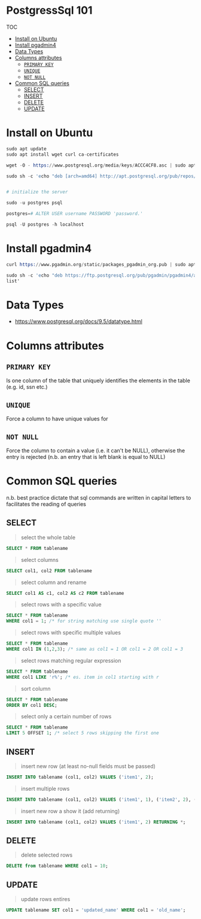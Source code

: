 <h1>PostgressSql 101</h1>

TOC

- [Install on Ubuntu](#install-on-ubuntu)
- [Install pgadmin4](#install-pgadmin4)
- [Data Types](#data-types)
- [Columns attributes](#columns-attributes)
  - [`PRIMARY KEY`](#primary-key)
  - [`UNIQUE`](#unique)
  - [`NOT NULL`](#not-null)
- [Common SQL queries](#common-sql-queries)
  - [SELECT](#select)
  - [INSERT](#insert)
  - [DELETE](#delete)
  - [UPDATE](#update)


# Install on Ubuntu

```s
sudo apt update 
sudo apt install wget curl ca-certificates 

wget -O - https://www.postgresql.org/media/keys/ACCC4CF8.asc | sudo apt-key add - 

sudo sh -c 'echo "deb [arch=amd64] http://apt.postgresql.org/pub/repos/apt/ focal-pgdg main" >> /etc/apt/sources.list.d/pgdg.list' 


# initialize the server

sudo -u postgres psql

postgres=# ALTER USER username PASSWORD 'password.'

psql -U postgres -h localhost
```

# Install pgadmin4

```s
curl https://www.pgadmin.org/static/packages_pgadmin_org.pub | sudo apt-key add -

sudo sh -c 'echo "deb https://ftp.postgresql.org/pub/pgadmin/pgadmin4/apt/focal pgadmin4 main" > /etc/apt/sources.list.d/pgadmin4.
list'
```
# Data Types

- https://www.postgresql.org/docs/9.5/datatype.html

# Columns attributes

## `PRIMARY KEY`

Is one column of the table that uniquely identifies the elements in the table (e.g. id, ssn etc.)

## `UNIQUE`

Force a column to have unique values for

## `NOT NULL`

Force the column to contain a value (i.e. it can't be NULL), otherwise the entry is rejected (n.b. an entry that is left blank is equal to NULL)

# Common SQL queries

n.b. best practice dictate that sql commands are written in capital letters to facilitates the reading of queries

## SELECT

> select the whole table

```sql
SELECT * FROM tablename
```

> select columns

```sql
SELECT col1, col2 FROM tablename
```

> select column and rename

```sql
SELECT col1 AS c1, col2 AS c2 FROM tablename
```

> select rows with a specific value

```sql
SELECT * FROM tablename
WHERE col1 = 1; /* for string matching use single quote ''
```

> select rows with specific multiple values

```sql
SELECT * FROM tablename
WHERE col1 IN (1,2,3); /* same as col1 = 1 OR col1 = 2 OR col1 = 3
```

> select rows matching regular expression

```sql
SELECT * FROM tablename
WHERE col1 LIKE 'r%'; /* es. item in col1 starting with r 
```

> sort column

```sql
SELECT * FROM tablename
ORDER BY col1 DESC;
```

> select only a certain number of rows

```sql
SELECT * FROM tablename
LIMIT 5 OFFSET 1; /* select 5 rows skipping the first one
```

## INSERT

> insert new row (at least no-null fields must be passed)

```sql
INSERT INTO tablename (col1, col2) VALUES ('item1', 2); 
```

> insert multiple rows

```sql
INSERT INTO tablename (col1, col2) VALUES ('item1', 1), ('item2', 2), ('item3', 3); 
```

> insert new row a show it (add returning)

```sql
INSERT INTO tablename (col1, col2) VALUES ('item1', 2) RETURNING *; 
```

## DELETE

> delete selected rows

```sql
DELETE from tablename WHERE col1 = 10; 
```

## UPDATE

> update rows entires

```sql
UPDATE tablename SET col1 = 'updated_name' WHERE col1 = 'old_name'; 
```

